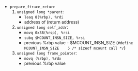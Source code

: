 * `prepare_ftrace_return`
    1. `unsigned long *parent`: 
        * `leaq 8(%rbp), %rdi`  
        * address of (return address)
    2. `unsigned long self_addr`: 
        * `movq 0x38(%rsp), %rsi` 
        * `subq $MCOUNT_INSN_SIZE, %rsi` 
        * previous %rbp value - $MCOUNT_INSN_SIZE (`#define MCOUNT_INSN_SIZE    5 /* sizeof mcount call */`)
    3. `unsigned long frame_pointer`: 
        * `movq (%rbp), %rdx` 
        * previous %rbp value
